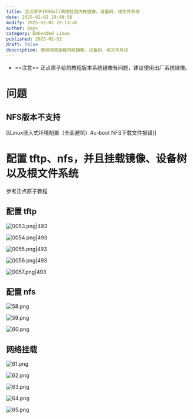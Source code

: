 ```yaml
---
title: 正点原子IMX6ull网络挂载内核镜像、设备树、根文件系统
date: 2025-02-02 19:48:58
modify: 2025-02-02 20:13:46
author: days
category: Embedded Linux
published: 2025-02-02
draft: false
description: 使用网络挂载内核镜像、设备树、根文件系统
---
```


- ==注意==
正点原子给的教程版本系统镜像有问题，建议使用出厂系统镜像。

# 问题

## NFS版本不支持

[[Linux嵌入式环境配置（全面避坑）#u-boot NFS下载文件报错]] 

# 配置 tftp、nfs，并且挂载镜像、设备树以及根文件系统

参考正点原子教程

## 配置 tftp

![0053.png|493](https://raw.githubusercontent.com/ScuDays/MyImg/master/0053.png)

![0054.png|493](https://raw.githubusercontent.com/ScuDays/MyImg/master/0054.png)

![0055.png|493](https://raw.githubusercontent.com/ScuDays/MyImg/master/0055.png)

![0056.png|493](https://raw.githubusercontent.com/ScuDays/MyImg/master/0056.png)

![0057.png|493](https://raw.githubusercontent.com/ScuDays/MyImg/master/00571.png)

## 配置 nfs

![58.png](https://raw.githubusercontent.com/ScuDays/MyImg/master/58.png)

![59.png](https://raw.githubusercontent.com/ScuDays/MyImg/master/59.png)

![60.png](https://raw.githubusercontent.com/ScuDays/MyImg/master/60.png)

## 网络挂载

![61.png](https://raw.githubusercontent.com/ScuDays/MyImg/master/61.png)

![62.png](https://raw.githubusercontent.com/ScuDays/MyImg/master/62.png)

![63.png](https://raw.githubusercontent.com/ScuDays/MyImg/master/63.png)

![64.png](https://raw.githubusercontent.com/ScuDays/MyImg/master/64.png)

![65.png](https://raw.githubusercontent.com/ScuDays/MyImg/master/65.png)
